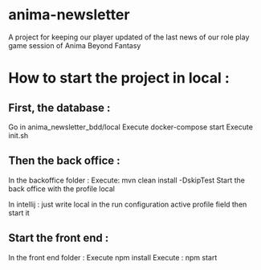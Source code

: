 # anima-newsletter
A project for keeping our player updated of the last news of our role play game session of Anima Beyond Fantasy


# How to start the project in local : 

## First, the database : 
Go in anima_newsletter_bdd/local
Execute docker-compose start
Execute init.sh

## Then the back office : 
In the backoffice folder : 
Execute: mvn clean install -DskipTest
Start the back office with the profile local

In intellij : just write local in the run configuration active profile field then start it

## Start the front end :  
In the front end folder : 
Execute npm install
Execute : npm start


